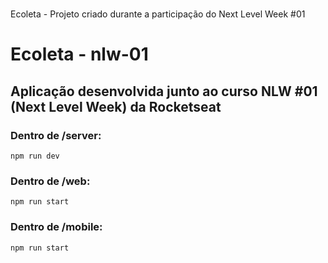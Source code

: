 # 
Ecoleta - Projeto criado durante a participação do Next Level Week #01

# Ecoleta - nlw-01
## Aplicação desenvolvida junto ao curso NLW #01 (Next Level Week) da Rocketseat

### Dentro de /server:
    npm run dev

### Dentro de /web:
    npm run start

### Dentro de /mobile:
    npm run start
